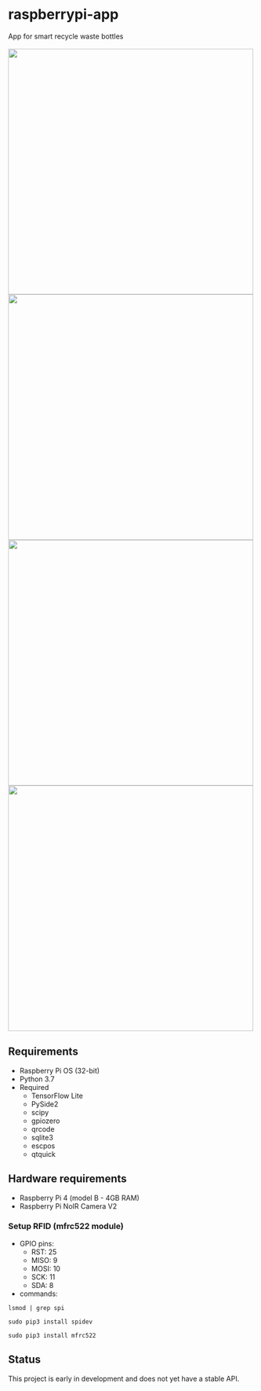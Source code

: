 # raspberrypi-app
App for smart recycle waste bottles
<br />
<br />
<img src="https://github.com/Farazist/raspberrypi-app/blob/master/images/read_me/1.png" width="500">
<img src="https://github.com/Farazist/raspberrypi-app/blob/master/images/read_me/2.png" width="500">
<img src="https://github.com/Farazist/raspberrypi-app/blob/master/images/read_me/3.png" width="500">
<img src="https://github.com/Farazist/raspberrypi-app/blob/master/images/read_me/4.png" width="500">
<br />
## Requirements
* Raspberry Pi OS (32-bit)
* Python 3.7
* Required
  * TensorFlow Lite
  * PySide2
  * scipy
  * gpiozero
  * qrcode
  * sqlite3
  * escpos
  * qtquick
## Hardware requirements
 * Raspberry Pi 4 (model B - 4GB RAM)
 * Raspberry Pi NoIR Camera V2
 
### Setup RFID (mfrc522 module)
* GPIO pins:
    * RST: 25
    * MISO: 9
    * MOSI: 10
    * SCK: 11
    * SDA: 8
* commands:

```
lsmod | grep spi
```
```
sudo pip3 install spidev
```
```
sudo pip3 install mfrc522
```
 
## Status
This project is early in development and does not yet have a stable API.
  
